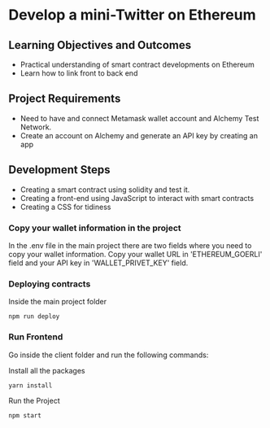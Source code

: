 # Develop a mini-Twitter on Ethereum

## Learning Objectives and Outcomes

- Practical understanding of smart contract developments on Ethereum
- Learn how to link front to back end

## Project Requirements

- Need to have and connect Metamask wallet account and Alchemy Test Network.
- Create an account on Alchemy and generate an API key by creating an app

## Development Steps

- Creating a smart contract using solidity and test it.
- Creating a front-end using JavaScript to interact with smart contracts
- Creating a CSS for tidiness

### Copy your wallet information in the project

In the .env file in the main project there are two fields where you need to copy your wallet information. Copy your wallet URL in 'ETHEREUM_GOERLI' field and your API key in 'WALLET_PRIVET_KEY' field.

### Deploying contracts

Inside the main project folder

```shell
npm run deploy
```

### Run Frontend
Go inside the client folder and run the following commands:

Install all the packages

```shell
yarn install
```

Run the Project

```shell
npm start
```
